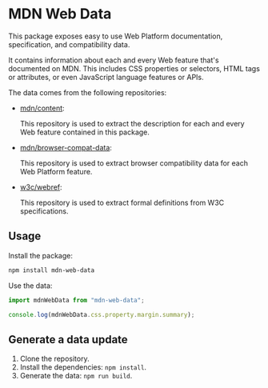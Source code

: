 # MDN Web Data

This package exposes easy to use Web Platform documentation, specification, and compatibility data.

It contains information about each and every Web feature that's documented on MDN. This includes CSS properties or selectors, HTML tags or attributes, or even JavaScript language features or APIs.

The data comes from the following repositories:

* [mdn/content](https://github.com/mdn/content):

  This repository is used to extract the description for each and every Web feature contained in this package.

* [mdn/browser-compat-data](https://github.com/mdn/browser-compat-data):

  This repository is used to extract browser compatibility data for each Web Platform feature.

* [w3c/webref](https://github.com/w3c/webref):

  This repository is used to extract formal definitions from W3C specifications.

## Usage

Install the package:

```bash
npm install mdn-web-data
```

Use the data:

```js
import mdnWebData from "mdn-web-data";

console.log(mdnWebData.css.property.margin.summary);
```

## Generate a data update

1. Clone the repository.
1. Install the dependencies: `npm install`.
1. Generate the data: `npm run build`.
